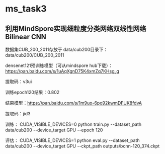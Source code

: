# ms_task3

## 利用MindSpore实现细粒度分类网络双线性网络Bilinear CNN

数据集CUB_200_2011存放于 data/cub200目录下：data/cub200/CUB_200_2011


densenet121预训练模型（可从mindspore hub下载）：https://pan.baidu.com/s/1uAqXgnD75K4xmZq7KHsg_g

提取码：v3ui

训练epoch120结果：0.802

结果模型：https://pan.baidu.com/s/1m9uo-6po92kwmDFUK8fdvA

提取码：jid3


训练：
CUDA_VISIBLE_DEVICES=0 python train.py --dataset_path data/cub200 --device_target GPU --epoch 120

评估：
CUDA_VISIBLE_DEVICES=1 python eval.py --dataset_path data/cub200 --device_target GPU --ckpt_path outputs/bcnn-120_374.ckpt


